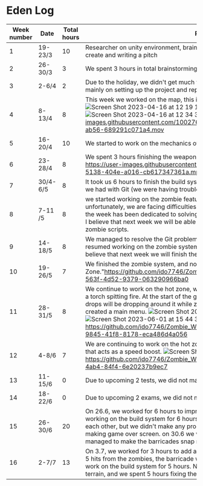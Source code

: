#  Eden Log
| Week number | Date | Total hours  | Report
|----------|----------|----------|----------|
| 1 | 19-23/3 | 10 | Researcher on unity environment, brainstorm on the type of game we want to create and writing a pitch
| 2 |  26-30/3  | 3 | We spent 3 hours in total brainstorming new ideas and rewriting the pitch.
| 3 |  2-6/4  | 2 | Due to the holiday, we didn't get much work done. In total, we worked for 2 hours, mainly on setting up the project and repository on GitHub.
| 4 |  8-13/4  | 8 |This week we worked on the map, this is only the first draft and we'll update it later.![Screen Shot 2023-04-16 at 12 19 17](https://user-images.githubusercontent.com/100276577/232289533-8dafc915-4512-4d36-b090-093874d633b2.png)![Screen Shot 2023-04-16 at 12 34 52](https://user-images.githubusercontent.com/100276577/232290103-0ac2ebec-e798-4321-b477-d011f9ebd755.png)![Screen Shot 2023-04-16 at 12 34 38](https://user-images.githubusercontent.com/100276577/232290111-003b70e6-bcce-4c13-bc12-0abe7468f44a.png) https://user-images.githubusercontent.com/100276577/232289611-d001f98e-fabb-4ba4-ab56-689291c071a4.mov
| 5 |  16-20/4  | 10 | We started to work on the mechanics of the gun (M9) and assault rifle (AK47)
| 6 |  23-28/4  | 8 | We spent 3 hours finishing the weapon system and 5 hours on the build system. https://user-images.githubusercontent.com/77319162/236696883-153a658d-5138-404e-a016-cb617347361a.mp4
| 7 |  30/4-6/5  | 8 | It took us 6 hours to finish the build system, and 2 more hours to fix the problems we had with Git (we were having trouble merging our branches).
| 8 |  7-11 /5  | 8 | we started working on the zombie feature. We spent around 3 hours on it, but unfortunately, we are facing difficulties merging our branches. As a result, most of the week has been dedicated to solving these issues, taking approximately 5 hours. I believe that next week we will be able to resolve them and potentially finish the zombie scripts.
| 9 |  14-18/5  | 8 | We managed to resolve the Git problem. It took us about 2 hours. Then, we resumed working on the zombie system, which took us about 6 more hours. We believe that next week we will finish the zombie system.
| 10 |  19-26/5  | 7 | We finished the zombie system, and now we have started working on the "Hot Zone."https://github.com/ido7746/Zombie_Woods/assets/100276577/3e3948b4-563f-4d52-9379-063290966ba0
| 11 |  28-31/5  | 8 | We continue to work on the hot zone, where we have created an object resembling a torch spitting fire. At the start of the game, this object will appear, and supply drops will be dropping around it while zombies roam the area. Additionally, we have created a main menu. ![Screen Shot 2023-06-01 at 15 44 16](https://github.com/ido7746/Zombie_Woods/assets/100276577/07f39d81-05bb-43ea-8567-dbd35662d0ba) ![Screen Shot 2023-06-01 at 15 44 35](https://github.com/ido7746/Zombie_Woods/assets/100276577/e0557ae3-2fed-43a6-8187-8aa45f5e7e31) https://github.com/ido7746/Zombie_Woods/assets/100276577/a2843949-9845-41f8-8178-eca486d4a056
| 12 |  4-8/6  | 7 | We are continuing to work on the hot zone and have implemented a "coffee" model that acts as a speed boost. ![Screen Shot 2023-06-09 at 10 46 29](https://github.com/ido7746/Zombie_Woods/assets/100276577/02c971e8-2d8d-4236-89d9-d1033cbe6cbf) https://github.com/ido7746/Zombie_Woods/assets/100276577/33bda788-f048-4ab4-84f4-6e20237b9ec7
| 13 |  11-15/6  | 0 |  Due to upcoming 2 tests, we did not make any progress.
| 14 |  18-22/6  | 0 |  Due to upcoming 2 exams, we did not make any progress.
| 15 |  26-30/6  | 20 |  On 26.6, we worked for 6 hours to improve the build system. on 27.6, we continued working on the build system for 6 hours, attempting to make the barricades snap to each other, but we didn't make any progress. 28.6 we worked for 4 hours on making game over screen. on 30.6 we worked for 4 hours and successfully managed to make the barricades snap next to each other.
| 16 |  2-7/7  | 13 |  On 3.7, we worked for 3 hours to add a damage system to the barricade. Now, after 5 hits from the zombies, the barricade will be destroyed. On 5.7, we continued to work on the build system for 5 hours. Now, you can only place barricades on the terrain, and we spent 5 hours fixing the mouse cursor bug.




